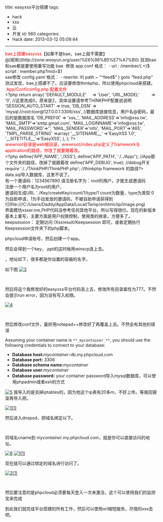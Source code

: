 title: easyxss平台搭建
tags:
  - hack
  - xss
  - 云
  - 开发
id: 560
categories:
  - Hack
date: 2013-03-12 05:09:44
---

<div><span style="color: #ff0000;">bae上搭建easyxss</span>【如果不是bae，sae上就不需要】</div>
<div>@[昵称](http://zone.wooyun.org/user/%E6%98%B5%E7%A7%B0) 目测bae和sae都是要使用重写功能
bae  修改 app.conf
格式：
- url : /member/(.+)$
script : member.php?mid=$1</div>
<div></div>
<div>sae修改 config.yaml
格式：
- rewrite: if( path ~ "^feed$" ) goto "feed.php"</div>
<div></div>
<div>测试发现，bae上搭建不了。应该要修改thinkphp，所以使用phpcloud来搭建。</div>
<div></div>
<div></div>
<div><span style="color: #ff0000;"> App/Conf/config.php 配置文件</span></div>
<div></div>
<div>&lt;?php
return array(
'DEFAULT_MODULE'     =&gt; 'User',
'URL_MODEL'          =&gt; '0', //这里改成0，原来是2，具体设置请参考THINKPHP配置说说明
'SESSION_AUTO_START' =&gt; true,
'DB_DSN' =&gt; 'mysql://root:toor@127.0.0.1:3306/xss', //数据库链接信息，用户名@密码，最后的是数据库名
'DB_PREFIX' =&gt; 'xss_',
'MAIL_ADDRESS'=&gt;'info@xss.tw',
'MAIL_SMTP'=&gt;'smtp.gmail.com',
'MAIL_LOGINNAME'=&gt;'info@xss.tw',
'MAIL_PASSWORD'=&gt;'',
'MAIL_SENDER'=&gt;'info',
'MAIL_PORT'=&gt;'465',
'TMPL_PARSE_STRING' =&gt;array(
'__SITENAME__' =&gt;'EasyXSS 1.0',
'__SITETITLE__'=&gt;'EasyXSS',
),
);
?&gt;</div>
<div></div>
<div><span style="color: #ff0000;">wwwroot目录是web根目录，wwwroot/index.php定义了framework与application的路径，你改了就要跟着改。</span></div>
<div></div>
<div>&lt;?php
define('APP_NAME', './XSS');
define('APP_PATH', './../App/'); //App那个文件夹的路径，改掉了就跟着改
define('APP_DEBUG', true); //debug开关require './../ThinkPHP/ThinkPHP.php'; //thinkphp framework 的路径?&gt;</div>
<div></div>
<div>data.sql导入数据库，这里不说了。</div>
<div></div>
<div></div>
<div>有一个邀请码：1234567890
请注册名字为：root的用户，才能生成邀请码</div>
<div></div>
<div>注册一个用户名为root的用户，</div>
<div>邀请码生成URL：/Key/createKey/count/1/type/1
count为数量，type为类型:0为自助申请，1为手动发放的邀请码，不被自助申请获得到</div>
<div>![](file:///C:/Users/Daddy/AppData/Local/Temp/enhtmlclip/Image.png)</div>
<div>界面模仿xsser.me,PHP代码没参考任何其他平台，所以写得很烂。现在的新版本基本上重写，主要方面是用户权限控制，使用类的继承，方便多了。keepsession： 定期访问 /Xssresult/Keepsession 即可，或者定期执行Keepsession文件夹下的php脚本。</div>
<div></div>
<div>

phpcloud申请账号，然后创建一个app。

然后会得到一个key，.ppt的这时候用winscp连上去。

，地址如下，很多都是你设置的容器的名字。

如下图
[![3](http://7xnueu.com1.z0.glb.clouddn.com/2013/03/3.bmp)](http://7xnueu.com1.z0.glb.clouddn.com/2013/03/3.bmp)

&nbsp;

然后将这个我修改好的easyxss平台代码丢上去，修改所有目录属性为777。不然会提示run error，因为没有写入权限。

[![4](http://7xnueu.com1.z0.glb.clouddn.com/2013/03/4.bmp)](http://7xnueu.com1.z0.glb.clouddn.com/2013/03/4.bmp)

&nbsp;

然后修改conf文件，最好用notepad++修改好了再覆盖上去。不然会有其他的错误

Assuming your container name is `**_mycontainer_**`, you should use the following credentials to connect to your database:

*   **Database host:**_mycontainer_-db.my.phpcloud.com
*   **Database port:** 3306
*   **Database schema name:**_mycontainer_
*   **Database user:**_mycontainer_
*   **Database password:** your container password导入mysql数据库，可以使用phpadmin或者ssh的方式

[![5](http://7xnueu.com1.z0.glb.clouddn.com/2013/03/5.bmp)](http://7xnueu.com1.z0.glb.clouddn.com/2013/03/5.bmp)
我导入的是去掉iptables的，因为他这个ip表有20多m，不好上传。等我回寝室再导入把。

[![1(1)](http://7xnueu.com1.z0.glb.clouddn.com/2013/03/11.bmp)](http://7xnueu.com1.z0.glb.clouddn.com/2013/03/11.bmp)

然后进入dnspod，把域名绑定以下。

&nbsp;

将域名cname到 _mycontainer_.my.phpcloud.com，就是你可以直接访问的地址。

[![6](http://7xnueu.com1.z0.glb.clouddn.com/2013/03/6.bmp)](http://7xnueu.com1.z0.glb.clouddn.com/2013/03/6.bmp) [![1(1)](http://7xnueu.com1.z0.glb.clouddn.com/2013/03/11.bmp)](http://7xnueu.com1.z0.glb.clouddn.com/2013/03/11.bmp)

现在就可以通过绑定的域名进行访问了。

[![2(1)](http://7xnueu.com1.z0.glb.clouddn.com/2013/03/21.bmp)](http://7xnueu.com1.z0.glb.clouddn.com/2013/03/21.bmp)

&nbsp;

然后要注意的是phpcloud必须要每天登入一次来激活，这个可以使用我们的监控宝来完成

</div>
<div>

到此我们就完成平台搭建的所有工作，然后可以使用url缩短服务，尽情的xss去吧。

</div>
<div></div>